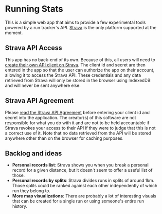 # Running Stats

This is a simple web app that aims to provide a few experimental tools powered by a run tracker's API. [Strava](https://www.strava.com) is the only platform supported at the moment.

## Strava API Access

This app has no back-end of its own. Because of this, all users will need to [create their own API client on Strava](https://www.strava.com/settings/api). The client id and secret are then entered in the app so that the user can authorize the app on their account, allowing it to access the Strava API. These credentials and any data retrieved from Strava will only be stored in the browser using IndexedDB and will never be sent anywhere else.

## Strava API Agreement

Please [read the Strava API Agreement](https://www.strava.com/legal/api) before entering your client id and secret into the application. The creator(s) of this software are not responsible for what you do with it and are not to be held accountable if Strava revokes your access to their API if they were to judge that this is not a correct use of it. Note that no data retrieved from the API will be stored anywhere other than on the browser for caching purposes.

## Backlog and ideas

- **Personal records list**: Strava shows you when you break a personal record for a given distance, but it doesn't seem to offer a useful list of those.
- **Personal records by splits**: Strava divides runs in splits of around 1km. Those splits could be ranked against each other independently of which run they belong to.
- **More map visualizations**: There are probably a lot of interesting visuals that can be created for a single run or using someone's entire run history.
